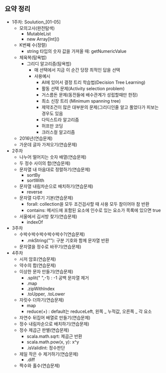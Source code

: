 ## 요약 정리

* 1주차: Soulution_[01-05]
    * 모의고사(완전탐색)
        * MutableList
        * new Array\[Int]\()
    * K번째 수(정렬)
        * string 타입의 숫자 값을 가져올 때: getNumericValue
    * 체육복(탐욕법)
        * 그리디 알고리즘(탐욕법)
            * 매 선택에서 지금 이 순간 당장 최적인 답을 선택
            * 사용예시
                * AI에 있어서 결정 트리 학습법(Decision Tree Learning)
                * 활동 선택 문제(Activity selection problem)
                * 거스름돈 문제(동전들에 배수관계가 성립할때만 한정)
                * 최소 신장 트리 (Minimum spanning tree)
                * 제약조건이 많은 대부분의 문제(그리디인줄 알고 풀었다가 피보는 경우도 있음
                * 다익스트라 알고리즘
                * 허프만 코딩
                * 크러스컬 알고리즘
    * 2016년(연습문제)
    * 가운데 글자 가져오기(연습문제)
* 2주차
    * 나누어 떨어지는 숫자 배열(연습문제)
    * 두 정수 사이의 합(연습문제)
    * 문자열 내 마음대로 정렬하기(연습문제)
        * sortBy
        * sortWith
    * 문자열 내림차순으로 배치하기(연습문제)
        * reverse
    * 문자열 다루기 기본(연습문제)
        * forall: collection을 모두 조건검사할 때 사용 모두 참이어야 참 반환
        * contains: 메서드에 포함된 요소에 인수로 있는 요소가 목록에 있으면 true
    * 서울에서 김서방 찾기(연습문제)
        * indexOf
* 3주차
    * 수박수박수박수박수박수?(연습문제)
        * .mkString(""): 구분 기호와 함께 문자열 반환
    * 문자열을 정수로 바꾸기(연습문제)
* 4주차
    * 시저 암호(연습문제)
    * 약수의 합(연습문제)
    * 이상한 문자 만들기(연습문제)
        * .split(" ",-1) : -1 공백 문자열 제거
        * .map
        * .zipWithIndex
        * .toUpper, .toLower
    * 자릿수 더하기(연습문제)
        * map
        * reduce(_+_) : default는 reduceLeft, 왼쪽 _ 누적값, 오른쪽 _ 각 요소
    * 자연수 뒤집어 배열로 만들기(연습문제)
    * 정수 내림차순으로 배치하기(연습문제)
    * 정수 제곱근 판별(연습문제)
        * scala.math.sqrt: 제곱근 반환
        * scala.math.pow(x, y): x^y
        * .isValidInt: 정수판단
    * 제일 작은 수 제거하기(연습문제)
        * .diff
    * 짝수와 홀수(연습문제)